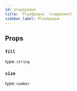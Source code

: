 ```yaml
---
id: playopaque
title: `PlayOpaque` (component)
sidebar_label: PlayOpaque
---
```



Props
-----

### `fill`

type: `string`


### `size`

type: `number`

